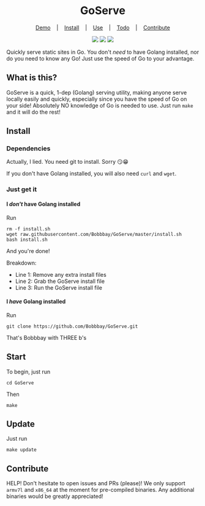 <h1 align="center"> GoServe </h1>

<p align="center">
  <a href="#install">Demo</a>
  &nbsp;&nbsp;&nbsp;|&nbsp;&nbsp;&nbsp;
  <a href="#start">Install</a>
  &nbsp;&nbsp;&nbsp;|&nbsp;&nbsp;&nbsp;
  <a href="#start">Use</a>
  &nbsp;&nbsp;&nbsp;|&nbsp;&nbsp;&nbsp;
  <a href="#start">Todo</a>
  &nbsp;&nbsp;&nbsp;|&nbsp;&nbsp;&nbsp;
  <a href="#contribute">Contribute</a>
</p>

<p align="center">
  <a target="_blank" href="https://app.circleci.com/github/Bobbbay/GoServe/pipelines" title="Circle CI Check"><img src="https://circleci.com/gh/Bobbbay/GoServe.svg?style=svg"/></a>
  <a target="_blank" href="https://travis-ci.org/Bobbbay/GoServe" title="Travis CI Check"><img src="https://travis-ci.org/Bobbbay/GoServe.svg?branch=master"/></a>
  <a target="_blank" href="https://app.bitrise.io/app/b0999db5cd64218a" title="Bitrise Check"><img src="https://app.bitrise.io/app/b0999db5cd64218a/status.svg?token=3krVYrcb8WhnTUEsSOAB8Q"/></a>
</p>

Quickly serve static sites in Go. You don't *need* to have Golang installed, nor do you need to know any Go! Just use the speed of Go to your advantage.

## What is this?
GoServe is a quick, 1-dep (Golang) serving utility, making anyone serve locally easily and quickly, especially since you have the speed of Go on your side!
Absolutely NO knowledge of Go is needed to use. Just run `make` and it will do the rest!

## Install
### Dependencies
Actually, I lied. You need git to install. Sorry :smirk::grin:

If you don't have Golang installed, you will also need `curl` and `wget`. 

### Just get it
#### I *don't* have Golang installed
Run 
```
rm -f install.sh
wget raw.githubusercontent.com/Bobbbay/GoServe/master/install.sh
bash install.sh
```
And you're done!

Breakdown:
- Line 1: Remove any extra install files
- Line 2: Grab the GoServe install file
- Line 3: Run the GoServe install file

#### I *have* Golang installed
Run 
```
git clone https://github.com/Bobbbay/GoServe.git
```
That's Bobbbay with THREE b's

## Start
To begin, just run 
```
cd GoServe
```
Then
```
make
```

## Update
Just run 
```
make update
```

## Contribute
HELP! Don't hesitate to open issues and PRs (please)!
We only support `armv7l` and `x86_64` at the moment for pre-compiled binaries. Any additional binaries would be greatly appreciated!
